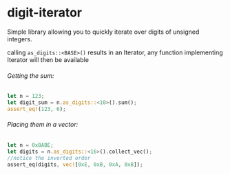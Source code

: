 # digit-iterator

Simple library allowing you to quickly iterate over digits of unsigned integers.

calling `as_digits::<BASE>()` results in an Iterator, any function implementing Iterator will then be available


###### Getting the sum:

```rust
let n = 123;
let digit_sum = n.as_digits::<10>().sum(); 
assert_eq!(123, 6);
```


###### Placing them in a vector:
```rust
let n = 0xBABE;
let digits = n.as_digits::<16>().collect_vec();
//notice the inverted order
assert_eq(digits, vec![0xE, 0xB, 0xA, 0xB]);
```

